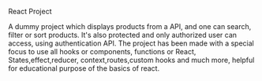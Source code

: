React Project

A dummy project which displays products from a API, and one can search, filter or sort products.
It's also protected and only authorized user can access, using authentication API.
The project has been made with a special focus to use all hooks or components, functions or React,
States,effect,reducer, context,routes,custom hooks and much more, helpful for educational purpose of the basics of react.
